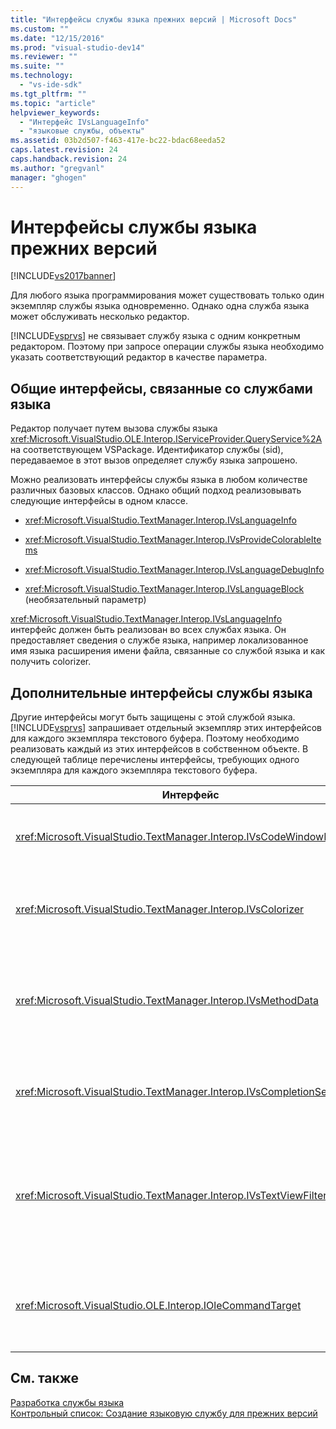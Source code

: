 ```yaml
---
title: "Интерфейсы службы языка прежних версий | Microsoft Docs"
ms.custom: ""
ms.date: "12/15/2016"
ms.prod: "visual-studio-dev14"
ms.reviewer: ""
ms.suite: ""
ms.technology: 
  - "vs-ide-sdk"
ms.tgt_pltfrm: ""
ms.topic: "article"
helpviewer_keywords: 
  - "Интерфейс IVsLanguageInfo"
  - "языковые службы, объекты"
ms.assetid: 03b2d507-f463-417e-bc22-bdac68eeda52
caps.latest.revision: 24
caps.handback.revision: 24
ms.author: "gregvanl"
manager: "ghogen"
---
```

# Интерфейсы службы языка прежних версий
[!INCLUDE[vs2017banner](../../code-quality/includes/vs2017banner.md)]

Для любого языка программирования может существовать только один экземпляр службы языка одновременно.  Однако одна служба языка может обслуживать несколько редактор.  
  
 [!INCLUDE[vsprvs](../../code-quality/includes/vsprvs_md.md)] не связывает службу языка с одним конкретным редактором.  Поэтому при запросе операции службы языка необходимо указать соответствующий редактор в качестве параметра.  
  
## Общие интерфейсы, связанные со службами языка  
 Редактор получает путем вызова службы языка <xref:Microsoft.VisualStudio.OLE.Interop.IServiceProvider.QueryService%2A> на соответствующем VSPackage.  Идентификатор службы \(sid\), передаваемое в этот вызов определяет службу языка запрошено.  
  
 Можно реализовать интерфейсы службы языка в любом количестве различных базовых классов.  Однако общий подход реализовывать следующие интерфейсы в одном классе.  
  
-   <xref:Microsoft.VisualStudio.TextManager.Interop.IVsLanguageInfo>  
  
-   <xref:Microsoft.VisualStudio.TextManager.Interop.IVsProvideColorableItems>  
  
-   <xref:Microsoft.VisualStudio.TextManager.Interop.IVsLanguageDebugInfo>  
  
-   <xref:Microsoft.VisualStudio.TextManager.Interop.IVsLanguageBlock> \(необязательный параметр\)  
  
 <xref:Microsoft.VisualStudio.TextManager.Interop.IVsLanguageInfo> интерфейс должен быть реализован во всех службах языка.  Он предоставляет сведения о службе языка, например локализованное имя языка расширения имени файла, связанные со службой языка и как получить colorizer.  
  
## Дополнительные интерфейсы службы языка  
 Другие интерфейсы могут быть защищены с этой службой языка.  [!INCLUDE[vsprvs](../../code-quality/includes/vsprvs_md.md)] запрашивает отдельный экземпляр этих интерфейсов для каждого экземпляра текстового буфера.  Поэтому необходимо реализовать каждый из этих интерфейсов в собственном объекте.  В следующей таблице перечислены интерфейсы, требующих одного экземпляра для каждого экземпляра текстового буфера.  
  
|Интерфейс|Описание|  
|---------------|--------------|  
|<xref:Microsoft.VisualStudio.TextManager.Interop.IVsCodeWindowManager>|Управляет оформления окна, например панель кода раскрывающемся списке.  Можно получить этот интерфейс с помощью <xref:Microsoft.VisualStudio.TextManager.Interop.IVsLanguageInfo.GetCodeWindowManager%2A> метод.  Одно <xref:Microsoft.VisualStudio.TextManager.Interop.IVsCodeWindowManager> в поле кода.|  
|<xref:Microsoft.VisualStudio.TextManager.Interop.IVsColorizer>|Ключевые слова языка Colorizes и разделители.  Можно получить этот интерфейс с помощью <xref:Microsoft.VisualStudio.TextManager.Interop.IVsLanguageInfo.GetColorizer%2A> метод.  <xref:Microsoft.VisualStudio.TextManager.Interop.IVsColorizer> вызывается во время рисования.  Избегайте вычислени\-интенсивнейший работы внутри <xref:Microsoft.VisualStudio.TextManager.Interop.IVsColorizer> или производительность может снизиться.|  
|<xref:Microsoft.VisualStudio.TextManager.Interop.IVsMethodData>|Предоставляет подсказки параметров IntelliSense.  Когда служба языка распознает символ, указывающий, что данные метода должны отображаться в открытую круглую скобку, она вызывает <xref:Microsoft.VisualStudio.TextManager.Interop.IVsMethodTipWindow.SetMethodData%2A> метод, чтобы уведомить представление текста, что служба языка готова указать подсказку сведения о параметрах.  Представление текста, после чего вызывает обратно в службу языка, используя методы <xref:Microsoft.VisualStudio.TextManager.Interop.IVsMethodData> интерфейс для получения необходимых сведений указать подсказку.|  
|<xref:Microsoft.VisualStudio.TextManager.Interop.IVsCompletionSet>|Предоставляет завершение выписки IntelliSense.  Когда служба готова для отображения списка завершения языка, он вызывает <xref:Microsoft.VisualStudio.TextManager.Interop.IVsTextView.UpdateCompletionStatus%2A> метод представления текста.  Представление текста, после чего вызывает обратно в службу языка с помощью методов <xref:Microsoft.VisualStudio.TextManager.Interop.IVsCompletionSet> объект.|  
|<xref:Microsoft.VisualStudio.TextManager.Interop.IVsTextViewFilter>|Разрешает для изменения представления текста с помощью обработчика команды.  Класс, в котором реализуется <xref:Microsoft.VisualStudio.TextManager.Interop.IVsTextViewFilter> также должен реализовывать интерфейс  <xref:Microsoft.VisualStudio.OLE.Interop.IOleCommandTarget> интерфейс.  Получает представление текста <xref:Microsoft.VisualStudio.TextManager.Interop.IVsTextView.AddCommandFilter%2A> объект путем запроса  <xref:Microsoft.VisualStudio.TextManager.Interop.IVsTextViewFilter> объект, который передается в  <xref:Microsoft.VisualStudio.OLE.Interop.IOleCommandTarget> метод.  Должен иметь одно <xref:Microsoft.VisualStudio.TextManager.Interop.IVsTextViewFilter> объект для каждого представления.|  
|<xref:Microsoft.VisualStudio.OLE.Interop.IOleCommandTarget>|Перехватывает эти пользовательские типы команд в поле кода.  Выход из элемента управления <xref:Microsoft.VisualStudio.OLE.Interop.IOleCommandTarget> реализация, чтобы обеспечить пользовательские данные завершения и просмотр изменений<br /><br /> Передавать свое <xref:Microsoft.VisualStudio.TextManager.Interop.IVsTextView.AddCommandFilter%2A>объект к представлению текста, вызов  <xref:Microsoft.VisualStudio.OLE.Interop.IOleCommandTarget> .|  
  
## См. также  
 [Разработка службы языка](../../extensibility/internals/developing-a-legacy-language-service.md)   
 [Контрольный список: Создание языковую службу для прежних версий](../../extensibility/internals/checklist-creating-a-legacy-language-service.md)